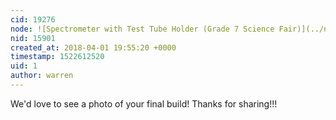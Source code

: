 ```yaml
---
cid: 19276
node: ![Spectrometer with Test Tube Holder (Grade 7 Science Fair)](../notes/RoRo/03-09-2018/spectrometer-with-test-tube-holder-grade-7-science-fair)
nid: 15901
created_at: 2018-04-01 19:55:20 +0000
timestamp: 1522612520
uid: 1
author: warren
---
```


We'd love to see a photo of your final build! Thanks for sharing!!!